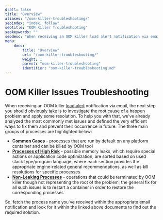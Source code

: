 ```yaml
---
draft: false
title: "Overview"
aliases: "/oom-killer-troubleshooting/"
seoindex: "index, follow"
seotitle: "OOM Killer Troubleshooting"
seokeywords: ""
seodesc: "When receiving an OOM killer load alert notification via email, the next step you should obviously take is to investigate the root cause of a happen problem and apply some resolution. To help you..."
menu: 
    docs:
        title: "Overview"
        url: "/oom-killer-troubleshooting/"
        weight: 1
        parent: "oom-killer-troubleshooting"
        identifier: "oom-killer-troubleshooting.md"
---
```


# OOM Killer Issues Troubleshooting

When receiving an OOM killer [load alert](/load-alerts) notification via email, the next step you should obviously take is to investigate the root cause of a happen problem and apply some resolution. To help you with that, we've already analyzed the most commonly met issues and defined the very efficient ways to fix them and prevent their occurrence in future.
The three main groups of processes are highlighted below:

* **[Common Cases](/oom-killer-common-cases)** - processes that are run by default on any platform container and can be killed by OOM tool
* **[Processes of High Risk](/oom-killer-leak-risk-processes)** - possible memory leaks, which require special actions or application code optimization; are sorted based on used stack type/program language, where each section provides the appropriate engine-related general recommendations, as well as kill resolutions for specific processes
* **[Non-Leaking Processes](/oom-killer-non-leaking-processes)** - operations that could be terminated by OOM killer though not representing the root of the problem; the general fix for all such issues is to restart a container in order to restore the corresponding processes

So, fetch the process name you've received within the appropriate email notification and look for it within the linked above documents to find out the required solution.